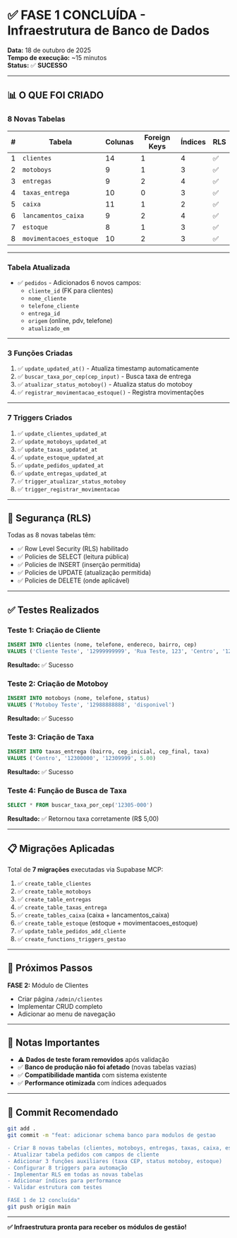 # ✅ FASE 1 CONCLUÍDA - Infraestrutura de Banco de Dados

**Data:** 18 de outubro de 2025  
**Tempo de execução:** ~15 minutos  
**Status:** ✅ **SUCESSO**

---

## 📊 O QUE FOI CRIADO

### **8 Novas Tabelas**

| # | Tabela | Colunas | Foreign Keys | Índices | RLS |
|---|--------|---------|--------------|---------|-----|
| 1 | `clientes` | 14 | 1 | 4 | ✅ |
| 2 | `motoboys` | 9 | 1 | 3 | ✅ |
| 3 | `entregas` | 9 | 2 | 4 | ✅ |
| 4 | `taxas_entrega` | 10 | 0 | 3 | ✅ |
| 5 | `caixa` | 11 | 1 | 2 | ✅ |
| 6 | `lancamentos_caixa` | 9 | 2 | 4 | ✅ |
| 7 | `estoque` | 8 | 1 | 3 | ✅ |
| 8 | `movimentacoes_estoque` | 10 | 2 | 3 | ✅ |

---

### **Tabela Atualizada**

- ✅ `pedidos` - Adicionados 6 novos campos:
  - `cliente_id` (FK para clientes)
  - `nome_cliente`
  - `telefone_cliente`
  - `entrega_id`
  - `origem` (online, pdv, telefone)
  - `atualizado_em`

---

### **3 Funções Criadas**

1. ✅ `update_updated_at()` - Atualiza timestamp automaticamente
2. ✅ `buscar_taxa_por_cep(cep_input)` - Busca taxa de entrega
3. ✅ `atualizar_status_motoboy()` - Atualiza status do motoboy
4. ✅ `registrar_movimentacao_estoque()` - Registra movimentações

---

### **7 Triggers Criados**

1. ✅ `update_clientes_updated_at`
2. ✅ `update_motoboys_updated_at`
3. ✅ `update_taxas_updated_at`
4. ✅ `update_estoque_updated_at`
5. ✅ `update_pedidos_updated_at`
6. ✅ `update_entregas_updated_at`
7. ✅ `trigger_atualizar_status_motoboy`
8. ✅ `trigger_registrar_movimentacao`

---

## 🔐 Segurança (RLS)

Todas as 8 novas tabelas têm:
- ✅ Row Level Security (RLS) habilitado
- ✅ Policies de SELECT (leitura pública)
- ✅ Policies de INSERT (inserção permitida)
- ✅ Policies de UPDATE (atualização permitida)
- ✅ Policies de DELETE (onde aplicável)

---

## ✅ Testes Realizados

### **Teste 1: Criação de Cliente**
```sql
INSERT INTO clientes (nome, telefone, endereco, bairro, cep)
VALUES ('Cliente Teste', '12999999999', 'Rua Teste, 123', 'Centro', '12300000')
```
**Resultado:** ✅ Sucesso

### **Teste 2: Criação de Motoboy**
```sql
INSERT INTO motoboys (nome, telefone, status)
VALUES ('Motoboy Teste', '12988888888', 'disponivel')
```
**Resultado:** ✅ Sucesso

### **Teste 3: Criação de Taxa**
```sql
INSERT INTO taxas_entrega (bairro, cep_inicial, cep_final, taxa)
VALUES ('Centro', '12300000', '12309999', 5.00)
```
**Resultado:** ✅ Sucesso

### **Teste 4: Função de Busca de Taxa**
```sql
SELECT * FROM buscar_taxa_por_cep('12305-000')
```
**Resultado:** ✅ Retornou taxa corretamente (R$ 5,00)

---

## 📋 Migrações Aplicadas

Total de **7 migrações** executadas via Supabase MCP:

1. ✅ `create_table_clientes`
2. ✅ `create_table_motoboys`
3. ✅ `create_table_entregas`
4. ✅ `create_table_taxas_entrega`
5. ✅ `create_tables_caixa` (caixa + lancamentos_caixa)
6. ✅ `create_table_estoque` (estoque + movimentacoes_estoque)
7. ✅ `update_table_pedidos_add_cliente`
8. ✅ `create_functions_triggers_gestao`

---

## 🎯 Próximos Passos

**FASE 2:** Módulo de Clientes
- Criar página `/admin/clientes`
- Implementar CRUD completo
- Adicionar ao menu de navegação

---

## 📝 Notas Importantes

- ⚠️ **Dados de teste foram removidos** após validação
- ✅ **Banco de produção não foi afetado** (novas tabelas vazias)
- ✅ **Compatibilidade mantida** com sistema existente
- ✅ **Performance otimizada** com índices adequados

---

## 🔄 Commit Recomendado

```bash
git add .
git commit -m "feat: adicionar schema banco para modulos de gestao

- Criar 8 novas tabelas (clientes, motoboys, entregas, taxas, caixa, estoque)
- Atualizar tabela pedidos com campos de cliente
- Adicionar 3 funções auxiliares (taxa CEP, status motoboy, estoque)
- Configurar 8 triggers para automação
- Implementar RLS em todas as novas tabelas
- Adicionar índices para performance
- Validar estrutura com testes

FASE 1 de 12 concluída"
git push origin main
```

---

**✅ Infraestrutura pronta para receber os módulos de gestão!**
